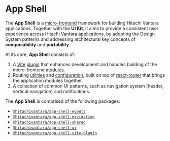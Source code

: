 # App Shell

The **App Shell** is a [micro-frontend](https://micro-frontends.org) framework for building Hitachi Vantara applications.
Together with the **UI Kit**, it aims to provide a consistent user experience across Hitachi Vantara applications, by adopting the Design System patterns and addressing architectural key concepts of **composability** and **portability**.

At its core, **App Shell** consists of:

1. A [Vite](https://vite.dev) [plugin](https://github.com/lumada-design/hv-uikit-react/tree/master/packages/app-shell-vite-plugin) that enhances development and handles building of the micro-frontend [modules](https://developer.mozilla.org/en-US/docs/Web/JavaScript/Guide/Modules).
2. Routing [utilities](TODO) and [configuration](TODO), built on top of [react-router](https://reactrouter.com) that brings the application modules together.
3. A collection of common UI patterns, such as navigation system (header, vertical navigation) and notifications.

The **App Shell** is comprised of the following packages:

- [`@hitachivantara/app-shell-events`](https://npm.im/@hitachivantara/app-shell-events)
- [`@hitachivantara/app-shell-navigation`](https://npm.im/@hitachivantara/app-shell-navigation)
- [`@hitachivantara/app-shell-shared`](https://npm.im/@hitachivantara/app-shell-shared)
- [`@hitachivantara/app-shell-ui`](https://npm.im/@hitachivantara/app-shell-ui)
- [`@hitachivantara/app-shell-vite-plugin`](https://npm.im/@hitachivantara/app-shell-vite-plugin)
